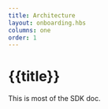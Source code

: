```yaml
---
title: Architecture
layout: onboarding.hbs
columns: one
order: 1
---
```


# {{title}}

This is most of the SDK doc.